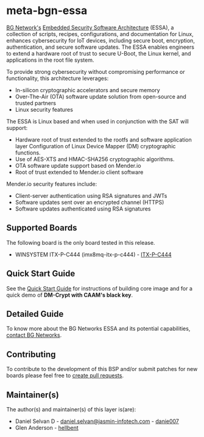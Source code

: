 <!-- 
# File: README.md
# Copyright (c) 2021 BG Networks, Inc.
# See LICENSE file for license details.
-->

# meta-bgn-essa

[BG Network's](https://bgnet.works/) [Embedded Security Software Architecture](https://bgnet.works/embedded-security-software-architecture/) (ESSA), a collection of scripts, recipes, configurations, and documentation for Linux, enhances cybersecurity for IoT devices, including secure boot, encryption, authentication, and secure software updates. The ESSA enables engineers to extend a hardware root of trust to secure U-Boot, the Linux kernel, and applications in the root file system.

To provide strong cybersecurity without compromising performance or functionality, this architecture leverages:

- In-silicon cryptographic accelerators and secure memory
- Over-The-Air (OTA) software update solution from open-source and trusted partners
- Linux security features

The ESSA is Linux based and when used in conjunction with the SAT will support:

- Hardware root of trust extended to the rootfs and software application layer Configuration of Linux Device Mapper (DM) cryptographic functions.
- Use of AES-XTS and HMAC-SHA256 cryptographic algorithms.
- OTA software update support based on Mender.<d/>io
- Root of trust extended to Mender.<d/>io client software

Mender.<d/>io security features include:

- Client-server authentication using RSA signatures and JWTs
- Software updates sent over an encrypted channel (HTTPS)
- Software updates authenticated using RSA signatures

## Supported Boards

The following board is the only board tested in this release.

- WINSYSTEM ITX-P-C444 (imx8mq-itx-p-c444) - [ITX-P-C444](https://www.winsystems.com/product/itx-p-c444/)

## Quick Start Guide

See the [Quick Start Guide](docs/Quick_Start_Guide.pdf) for instructions of building core image and for a quick demo of **DM-Crypt with CAAM's black key**.

## Detailed Guide

To know more about the BG Networks ESSA and its potential capabilities, [contact BG Networks](https://bgnet.works/contact-us).

## Contributing

To contribute to the development of this BSP and/or submit patches for new boards please feel free to [create pull requests](https://github.com/bgnetworks/meta-bgn-essa/pulls).

## Maintainer(s)

The author(s) and maintainer(s) of this layer is(are):

- Daniel Selvan D - <daniel.selvan@jasmin-infotech.com> - [danie007](https://github.com/danie007)
- Glen Anderson - [hellbent](https://github.com/hellbent)

